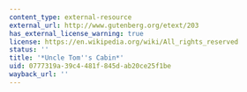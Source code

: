 ```yaml
---
content_type: external-resource
external_url: http://www.gutenberg.org/etext/203
has_external_license_warning: true
license: https://en.wikipedia.org/wiki/All_rights_reserved
status: ''
title: '*Uncle Tom''s Cabin*'
uid: 0777319a-39c4-481f-845d-ab20ce25f1be
wayback_url: ''
---
```

